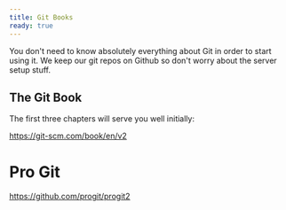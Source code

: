 ```yaml
---
title: Git Books
ready: true
---
```


You don't need to know absolutely everything about Git in order to start using it. We keep our git repos on Github so don't worry about the server setup stuff.

## The Git Book

The first three chapters will serve you well initially:

https://git-scm.com/book/en/v2

# Pro Git

https://github.com/progit/progit2
